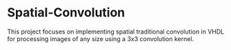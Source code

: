 # Spatial-Convolution
This project focuses on implementing spatial traditional convolution in VHDL for processing images of any size using a 3x3 convolution kernel.
